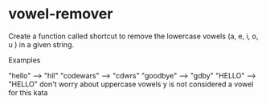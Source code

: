 # vowel-remover

Create a function called shortcut to remove the lowercase vowels (a, e, i, o, u ) in a given string.

Examples

"hello"     -->  "hll"
"codewars"  -->  "cdwrs"
"goodbye"   -->  "gdby"
"HELLO"     -->  "HELLO"
don't worry about uppercase vowels
y is not considered a vowel for this kata
